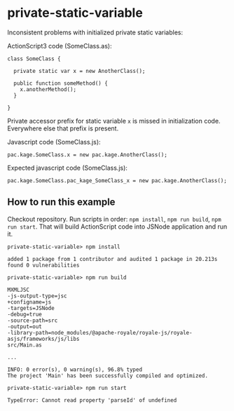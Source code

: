 private-static-variable
=======================

Inconsistent problems with initialized private static variables:

ActionScript3 code (SomeClass.as):

```
class SomeClass {

  private static var x = new AnotherClass();

  public function someMethod() {
    x.anotherMethod();
  }

}
```

Private accessor prefix for static variable `x` is missed in initialization code.
Everywhere else that prefix is present.

Javascript code (SomeClass.js):

```
pac.kage.SomeClass.x = new pac.kage.AnotherClass();
```

Expected javascript code  (SomeClass.js):

```
pac.kage.SomeClass.pac_kage_SomeClass_x = new pac.kage.AnotherClass();
```

How to run this example
-----------------------

Checkout repository. Run scripts in order: `npm install`, `npm run build`, `npm run start`.
That will build ActionScript code into JSNode application and run it.

```
private-static-variable> npm install

added 1 package from 1 contributor and audited 1 package in 20.213s
found 0 vulnerabilities

private-static-variable> npm run build

MXMLJSC
-js-output-type=jsc
+configname=js
-targets=JSNode
-debug=true
-source-path=src
-output=out
-library-path=node_modules/@apache-royale/royale-js/royale-asjs/frameworks/js/libs
src/Main.as

...

INFO: 0 error(s), 0 warning(s), 96.8% typed
The project 'Main' has been successfully compiled and optimized.

private-static-variable> npm run start

TypeError: Cannot read property 'parseId' of undefined
```
